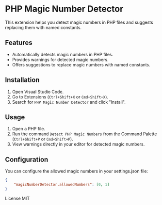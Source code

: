 # PHP Magic Number Detector

This extension helps you detect magic numbers in PHP files and suggests replacing them with named constants.

## Features

- Automatically detects magic numbers in PHP files.
- Provides warnings for detected magic numbers.
- Offers suggestions to replace magic numbers with named constants.

## Installation

1. Open Visual Studio Code.
2. Go to Extensions (`Ctrl+Shift+X` or `Cmd+Shift+X`).
3. Search for `PHP Magic Number Detector` and click "Install".

## Usage

1. Open a PHP file.
2. Run the command `Detect PHP Magic Numbers` from the Command Palette (`Ctrl+Shift+P` or `Cmd+Shift+P`).
3. View warnings directly in your editor for detected magic numbers.

## Configuration

You can configure the allowed magic numbers in your settings.json file:

```json
{
    "magicNumberDetector.allowedNumbers": [0, 1]
}
```

License
MIT
